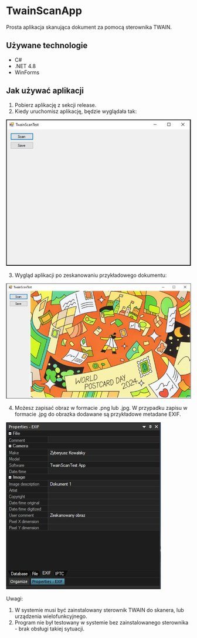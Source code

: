 # TwainScanApp
Prosta aplikacja skanująca dokument za pomocą sterownika TWAIN.

## Używane technologie
* C#
* .NET 4.8
* WinForms

## Jak używać aplikacji
1. Pobierz aplikację z sekcji release.
2. Kiedy uruchomisz aplikację, będzie wyglądała tak:
   
![TwinScanApp gotowe do działania](images/1.JPG "Gotowy do działania")

3. Wygląd aplikacji po zeskanowaniu przykładowego dokumentu:
   
![TwinScanApp po zeskanowaniu dokumentu](images/2.JPG "Wynik skanowania")
 
4. Możesz zapisać obraz w formacie .png lub .jpg. W przypadku zapisu w formacie .jpg do obrazka dodawane są przykładowe metadane EXIF.

![Dane EXIF po zapisaniu pliku](images/3.JPG "Dane EXIF")

Uwagi:
1. W systemie musi być zainstalowany sterownik TWAIN do skanera, lub urządzenia wielofunkcyjnego.
2. Program nie był testowany w systemie bez zainstalowanego sterownika - brak obsługi takiej sytuacji.
